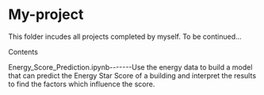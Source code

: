 # My-project

This folder incudes all projects completed by myself. To be continued...

Contents

Energy_Score_Prediction.ipynb-------Use the energy data to build a model that can predict the Energy Star Score of a building and interpret the results to find the factors which influence the score.
